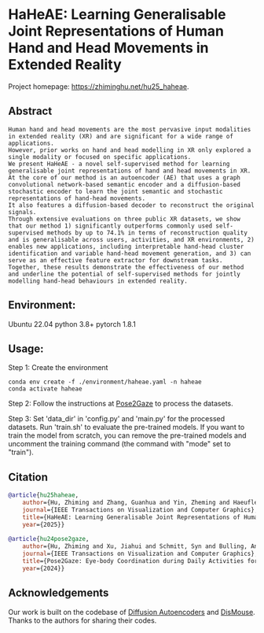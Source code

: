 # HaHeAE: Learning Generalisable Joint Representations of Human Hand and Head Movements in Extended Reality
Project homepage: https://zhiminghu.net/hu25_haheae.


## Abstract
```
Human hand and head movements are the most pervasive input modalities in extended reality (XR) and are significant for a wide range of applications. 
However, prior works on hand and head modelling in XR only explored a single modality or focused on specific applications. 
We present HaHeAE - a novel self-supervised method for learning generalisable joint representations of hand and head movements in XR. 
At the core of our method is an autoencoder (AE) that uses a graph convolutional network-based semantic encoder and a diffusion-based stochastic encoder to learn the joint semantic and stochastic representations of hand-head movements. 
It also features a diffusion-based decoder to reconstruct the original signals. 
Through extensive evaluations on three public XR datasets, we show that our method 1) significantly outperforms commonly used self-supervised methods by up to 74.1% in terms of reconstruction quality and is generalisable across users, activities, and XR environments, 2) enables new applications, including interpretable hand-head cluster identification and variable hand-head movement generation, and 3) can serve as an effective feature extractor for downstream tasks. 
Together, these results demonstrate the effectiveness of our method and underline the potential of self-supervised methods for jointly modelling hand-head behaviours in extended reality.
```


## Environment:
Ubuntu 22.04
python 3.8+
pytorch 1.8.1


## Usage:
Step 1: Create the environment
```
conda env create -f ./environment/haheae.yaml -n haheae
conda activate haheae
```

Step 2: Follow the instructions at [Pose2Gaze][1] to process the datasets.


Step 3:  Set 'data_dir' in 'config.py' and 'main.py' for the processed datasets. Run 'train.sh' to evaluate the pre-trained models. If you want to train the model from scratch, you can remove the pre-trained models and uncomment the training command (the command with "mode" set to "train").

 
## Citation

```bibtex
@article{hu25haheae,
	author={Hu, Zhiming and Zhang, Guanhua and Yin, Zheming and Haeufle, Daniel and Schmitt, Syn and Bulling, Andreas},
	journal={IEEE Transactions on Visualization and Computer Graphics}, 
	title={HaHeAE: Learning Generalisable Joint Representations of Human Hand and Head Movements in Extended Reality}, 
	year={2025}}
	
@article{hu24pose2gaze,
	author={Hu, Zhiming and Xu, Jiahui and Schmitt, Syn and Bulling, Andreas},
	journal={IEEE Transactions on Visualization and Computer Graphics}, 
	title={Pose2Gaze: Eye-body Coordination during Daily Activities for Gaze Prediction from Full-body Poses}, 
	year={2024}}
```


## Acknowledgements
Our work is built on the codebase of [Diffusion Autoencoders][2] and [DisMouse][3]. Thanks to the authors for sharing their codes.

[1]: https://github.com/CraneHzm/Pose2Gaze
[2]: https://diff-ae.github.io/
[3]: https://git.hcics.simtech.uni-stuttgart.de/public-projects/DisMouse
